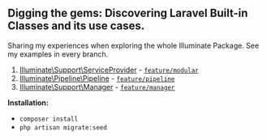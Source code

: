 ## Digging the gems: Discovering Laravel Built-in Classes and its use cases.

Sharing my experiences when exploring the whole Illuminate Package.
See my examples in every branch.

1. [Illuminate\Support\ServiceProvider](https://laravel.com/api/8.x/Illuminate/Support/ServiceProvider.html) - [`feature/modular`](https://github.com/einnar82/laravel-yearend/tree/feature/modular)
2. [Illuminate\Pipeline\Pipeline](https://laravel.com/api/8.x/Illuminate/Pipeline/Pipeline.html) - [`feature/pipeline`](https://github.com/einnar82/laravel-yearend/tree/feature/pipeline)
3. [Illuminate\Support\Manager](https://laravel.com/api/8.x/Illuminate/Support/Manager.html) - [`feature/manager`](https://github.com/einnar82/laravel-yearend/tree/feature/manager)

**Installation:**

- `composer install`
- `php artisan migrate:seed`
